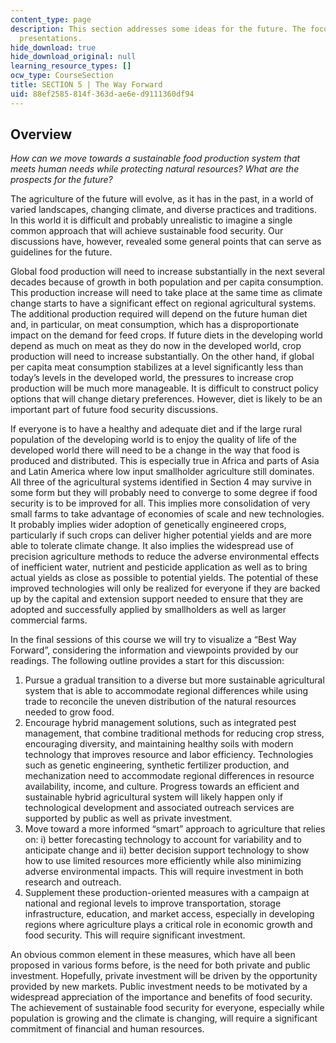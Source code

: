 ```yaml
---
content_type: page
description: This section addresses some ideas for the future. The focus was on student
  presentations.
hide_download: true
hide_download_original: null
learning_resource_types: []
ocw_type: CourseSection
title: SECTION 5 | The Way Forward
uid: 88ef2585-814f-363d-ae6e-d9111360df94
---
```


Overview
--------

_How can we move towards a sustainable food production system that meets human needs while protecting natural resources? What are the prospects for the future?_

The agriculture of the future will evolve, as it has in the past, in a world of varied landscapes, changing climate, and diverse practices and traditions. In this world it is difficult and probably unrealistic to imagine a single common approach that will achieve sustainable food security. Our discussions have, however, revealed some general points that can serve as guidelines for the future.

Global food production will need to increase substantially in the next several decades because of growth in both population and per capita consumption. This production increase will need to take place at the same time as climate change starts to have a significant effect on regional agricultural systems. The additional production required will depend on the future human diet and, in particular, on meat consumption, which has a disproportionate impact on the demand for feed crops. If future diets in the developing world depend as much on meat as they do now in the developed world, crop production will need to increase substantially. On the other hand, if global per capita meat consumption stabilizes at a level significantly less than today’s levels in the developed world, the pressures to increase crop production will be much more manageable. It is difficult to construct policy options that will change dietary preferences. However, diet is likely to be an important part of future food security discussions.

If everyone is to have a healthy and adequate diet and if the large rural population of the developing world is to enjoy the quality of life of the developed world there will need to be a change in the way that food is produced and distributed. This is especially true in Africa and parts of Asia and Latin America where low input smallholder agriculture still dominates. All three of the agricultural systems identified in Section 4 may survive in some form but they will probably need to converge to some degree if food security is to be improved for all. This implies more consolidation of very small farms to take advantage of economies of scale and new technologies. It probably implies wider adoption of genetically engineered crops, particularly if such crops can deliver higher potential yields and are more able to tolerate climate change. It also implies the widespread use of precision agriculture methods to reduce the adverse environmental effects of inefficient water, nutrient and pesticide application as well as to bring actual yields as close as possible to potential yields. The potential of these improved technologies will only be realized for everyone if they are backed up by the capital and extension support needed to ensure that they are adopted and successfully applied by smallholders as well as larger commercial farms.

In the final sessions of this course we will try to visualize a “Best Way Forward”, considering the information and viewpoints provided by our readings. The following outline provides a start for this discussion:

1.  Pursue a gradual transition to a diverse but more sustainable agricultural system that is able to accommodate regional differences while using trade to reconcile the uneven distribution of the natural resources needed to grow food.
2.  Encourage hybrid management solutions, such as integrated pest management, that combine traditional methods for reducing crop stress, encouraging diversity, and maintaining healthy soils with modern technology that improves resource and labor efficiency. Technologies such as genetic engineering, synthetic fertilizer production, and mechanization need to accommodate regional differences in resource availability, income, and culture. Progress towards an efficient and sustainable hybrid agricultural system will likely happen only if technological development and associated outreach services are supported by public as well as private investment.
3.  Move toward a more informed “smart” approach to agriculture that relies on: i) better forecasting technology to account for variability and to anticipate change and ii) better decision support technology to show how to use limited resources more efficiently while also minimizing adverse environmental impacts. This will require investment in both research and outreach.
4.  Supplement these production-oriented measures with a campaign at national and regional levels to improve transportation, storage infrastructure, education, and market access, especially in developing regions where agriculture plays a critical role in economic growth and food security. This will require significant investment.

An obvious common element in these measures, which have all been proposed in various forms before, is the need for both private and public investment. Hopefully, private investment will be driven by the opportunity provided by new markets. Public investment needs to be motivated by a widespread appreciation of the importance and benefits of food security. The achievement of sustainable food security for everyone, especially while population is growing and the climate is changing, will require a significant commitment of financial and human resources.
